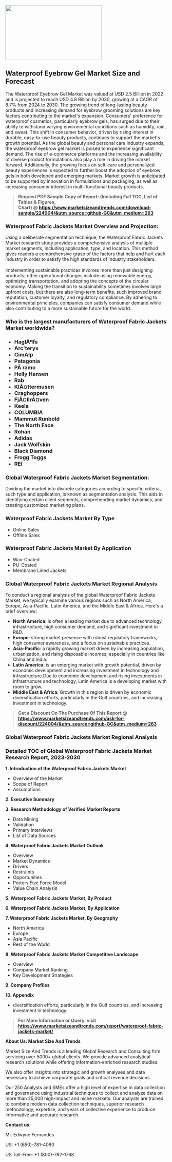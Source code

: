 <p><img class="alignnone size-medium wp-image-20088" src="https://ffe5etoiles.com/wp-content/uploads/2024/12/MST1-300x171.png" alt="" width="300" height="171" /></p><h2>Waterproof Eyebrow Gel Market Size and Forecast</h2><p>The Waterproof Eyebrow Gel Market was valued at USD 2.5 Billion in 2022 and is projected to reach USD 4.8 Billion by 2030, growing at a CAGR of 8.7% from 2024 to 2030. The growing trend of long-lasting beauty products and increasing demand for eyebrow grooming solutions are key factors contributing to the market's expansion. Consumers' preference for waterproof cosmetics, particularly eyebrow gels, has surged due to their ability to withstand varying environmental conditions such as humidity, rain, and sweat. This shift in consumer behavior, driven by rising interest in durable, easy-to-use beauty products, continues to support the market's growth potential. As the global beauty and personal care industry expands, the waterproof eyebrow gel market is poised to experience significant demand. The rise of e-commerce platforms and the increasing availability of diverse product formulations also play a role in driving the market forward. Additionally, the growing focus on self-care and personalized beauty experiences is expected to further boost the adoption of eyebrow gels in both developed and emerging markets. Market growth is anticipated to be supported by innovation in formulations and packaging, as well as increasing consumer interest in multi-functional beauty products.</p><blockquote id="" class=""><strong>Request PDF Sample Copy of Report: (Including Full TOC, List of Tables &amp; Figures, Chart)&nbsp;@&nbsp;<strong><a href="https://www.marketsizeandtrends.com/download-sample/224004/&utm_source=github-GC&utm_medium=263" target="_blank">https://www.marketsizeandtrends.com/download-sample/224004/&utm_source=github-GC&utm_medium=263</a></strong></strong></blockquote><h3 id="" class="">Waterproof Fabric Jackets Market&nbsp;Overview and Projection:</h3><p id="" class="">Using a deliberate segmentation technique, the Waterproof Fabric Jackets Market research study provides a comprehensive analysis of multiple market segments, including application, type, and location. This method gives readers a comprehensive grasp of the factors that help and hurt each industry in order to satisfy the high standards of industry stakeholders. <br /> <br />Implementing sustainable practices involves more than just designing products; other operational changes include using renewable energy, optimizing transportation, and adopting the concepts of the circular economy. Making the transition to sustainability sometimes involves large upfront costs, but there are also long-term benefits, such improved brand reputation, customer loyalty, and regulatory compliance. By adhering to environmental principles, companies can satisfy consumer demand while also contributing to a more sustainable future for the world.</p><h3 id="" class="">Who is the largest manufacturers of&nbsp;Waterproof Fabric Jackets Market worldwide?</h3><h3 class=""><p><ul><li>HaglÃ¶fs </li><li> Arc'teryx </li><li> CimAlp </li><li> Patagonia </li><li> PÃ ramo </li><li> Helly Hansen </li><li> Rab </li><li> KlÃ¤ttermusen </li><li> Craghoppers </li><li> FjÃ¤llrÃ¤ven </li><li> Keela </li><li> COLUMBIA </li><li> Mammut Runbold </li><li> The North Face </li><li> Rohan </li><li> Adidas </li><li> Jack Wolfskin </li><li> Black Diamond </li><li> Frogg Toggs </li><li> REI</li></ul></p></h3><h3 id="" class="">Global&nbsp;Waterproof Fabric Jackets Market Segmentation:</h3><p id="" class="">Dividing the market into discrete categories according to specific criteria, such type and application, is known as segmentation analysis. This aids in identifying certain client segments, comprehending market dynamics, and creating customized marketing plans.</p><h3 id="" class="">Waterproof Fabric Jackets Market&nbsp;By Type</h3><p><p><ul><li>Online Sales</li><li> Offline Sales</p></li></ul></p></p><h3 id="" class="">Waterproof Fabric Jackets Market&nbsp;By Application</h3><p class=""><p><ul><li>Wax-Coated</li><li> PU-Coated</li><li> Membrane Lined Jackets</li></ul></p></p><h3 id="" class="">Global Waterproof Fabric Jackets Market Regional Analysis</h3><p id="" class="">To conduct a regional analysis of the global Waterproof Fabric Jackets Market, we typically examine various regions such as North America, Europe, Asia-Pacific, Latin America, and the Middle East &amp; Africa. Here's a brief overview:</p><ul><li><strong>North America</strong>: is often a leading market due to advanced technology infrastructure, high consumer demand, and significant investment in R&amp;D.</li><li><strong>Europe</strong>: strong market presence with robust regulatory frameworks, high consumer awareness, and a focus on sustainable practices.</li><li><strong>Asia-Pacific</strong>: a rapidly growing market driven by increasing population, urbanization, and rising disposable incomes, especially in countries like China and India.</li><li><strong>Latin America</strong>: is an emerging market with growth potential, driven by economic development and increasing investment in technology and infrastructure.Due to economic development and rising investments in infrastructure and technology, Latin America is a developing market with room to grow.</li><li><strong>Middle East &amp; Africa</strong>: Growth in this region is driven by economic diversification efforts, particularly in the Gulf countries, and increasing investment in technology.</li></ul><blockquote id="" class=""><strong>Get a Discount On The Purchase Of This Report @ <strong><a href="https://www.marketsizeandtrends.com/ask-for-discount/224004/&utm_source=github-GC&utm_medium=263" target="_blank">https://www.marketsizeandtrends.com/ask-for-discount/224004/&utm_source=github-GC&utm_medium=263</a></strong></strong></blockquote><h3 id="" class="">Global Waterproof Fabric Jackets Market Regional Analysis</h3><h3 id="" class="">Detailed TOC of Global Waterproof Fabric Jackets Market Research Report, 2023-2030</h3><p id="" class=""><strong>1. Introduction of the Waterproof Fabric Jackets Market</strong></p><ul><li>Overview of the Market</li><li>Scope of Report</li><li>Assumptions</li></ul><p id="" class=""><strong>2. Executive Summary</strong></p><p id="" class=""><strong>3. Research Methodology of Verified Market Reports</strong></p><ul><li>Data Mining</li><li>Validation</li><li>Primary Interviews</li><li>List of Data Sources</li></ul><p id="" class=""><strong>4. Waterproof Fabric Jackets Market Outlook</strong></p><ul><li>Overview</li><li>Market Dynamics</li><li>Drivers</li><li>Restraints</li><li>Opportunities</li><li>Porters Five Force Model</li><li>Value Chain Analysis</li></ul><p id="" class=""><strong>5. Waterproof Fabric Jackets Market, By Product</strong></p><p id="" class=""><strong>6. Waterproof Fabric Jackets Market, By Application</strong></p><p id="" class=""><strong>7. Waterproof Fabric Jackets Market, By Geography</strong></p><ul><li>North America</li><li>Europe</li><li>Asia Pacific</li><li>Rest of the World</li></ul><p id="" class=""><strong>8. Waterproof Fabric Jackets Market Competitive Landscape</strong></p><ul><li>Overview</li><li>Company Market Ranking</li><li>Key Development Strategies</li></ul><p id="" class=""><strong>9. Company Profiles</strong></p><p id="" class=""><strong>10. Appendix</strong></p><ul><li>diversification efforts, particularly in the Gulf countries, and increasing investment in technology.</li></ul><blockquote id="" class=""><strong>For More Information or Query, visit <strong><strong><a href="https://www.marketsizeandtrends.com/report/waterproof-fabric-jackets-market/" target="_blank">https://www.marketsizeandtrends.com/report/waterproof-fabric-jackets-market/</a></strong></strong></strong></blockquote><p id="" class=""><strong>About Us: Market Size And Trends</strong></p><p id="" class="">Market Size And Trends is a leading Global Research and Consulting firm servicing over 5000+ global clients. We provide advanced analytical research solutions while offering information-enriched research studies.</p><p id="" class="">We also offer insights into strategic and growth analyses and data necessary to achieve corporate goals and critical revenue decisions.</p><p id="" class="">Our 250 Analysts and SMEs offer a high level of expertise in data collection and governance using industrial techniques to collect and analyze data on more than 25,000 high-impact and niche markets. Our analysts are trained to combine modern data collection techniques, superior research methodology, expertise, and years of collective experience to produce informative and accurate research.</p><p id="" class=""><strong>Contact us:</strong></p><p id="" class="">Mr. Edwyne Fernandes</p><p id="" class="">US: +1 (650)-781-4080</p><p id="" class="">US Toll-Free: +1 (800)-782-1768</p>
